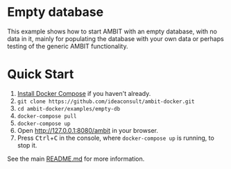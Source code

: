 # Empty database
This example shows how to start AMBIT with an empty database, with no data in it, mainly for populating the database with your own data or perhaps testing of the generic AMBIT functionality.

# Quick Start
1. [Install Docker Compose](https://docs.docker.com/compose/install/) if you haven't already.
1. `git clone https://github.com/ideaconsult/ambit-docker.git`
1. `cd ambit-docker/examples/empty-db`
1. `docker-compose pull`
1. `docker-compose up`
1. Open http://127.0.0.1:8080/ambit in your browser.
1. Press <kbd>Ctrl</kbd>+<kbd>C</kbd> in the console, where `docker-compose up` is running, to stop it.

See the main [README.md](../../README.md) for more information.